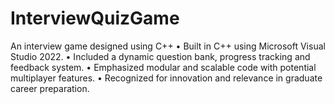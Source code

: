 # InterviewQuizGame
An interview game designed using C++ 
•	Built in C++ using Microsoft Visual Studio 2022.
•	Included a dynamic question bank, progress tracking and feedback system.
•	Emphasized modular and scalable code with potential multiplayer features.
•	Recognized for innovation and relevance in graduate career preparation.
